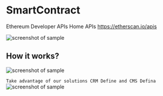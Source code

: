 # SmartContract
Ethereum Developer APIs   Home APIs
<https://etherscan.io/apis>

![screenshot of sample](https://defina.ru/img/About-SmartContract.com_.png)

## How it works?
![screenshot of sample](https://defina.ru/img/animation-smart-contract.gif)

`Take advantage of our solutions
CRM Define and CMS Defina`
![screenshot of sample](https://defina.ru/img/modex-smart-contract-marketplace.png)
